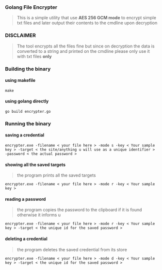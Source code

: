 ### Golang File Encrypter
>This is a simple utility that use **AES 256 GCM mode** to encrypt simple txt files and later output their contents to the cmdline upon decryption

### DISCLAIMER
> The tool encrypts all the files fine but since on decryption the data is converted to a string and printed on the cmdline please only use it with txt files **only**


### Building the binary
#### using makefile
```bash:
make
```
#### using golang directly
```bash:
go build encrypter.go
```
### Running the binary
#### saving a credential
```bash:
encrypter.exe -filename < your file here > -mode s -key < Your sample key > -target < the site/anything u will use as a unique identifier > -password < the actual password >
```
#### showing all the saved targets
>the program prints all the saved targets

```bash:
encrypter.exe -filename < your file here > -mode r -key < Your sample key >
```

#### reading a password
>the program copies the password to the clipboard if it is found otherwise it informs u

```bash:
encrypter.exe -filename < your file here > -mode r -key < Your sample key > -target < the unique id for the saved password > 
```

#### deleting a credential
>the program deletes the saved credential from its store

```bash:
encrypter.exe -filename < your file here > -mode d -key < Your sample key > -target < the unique id for the saved password > 
```
